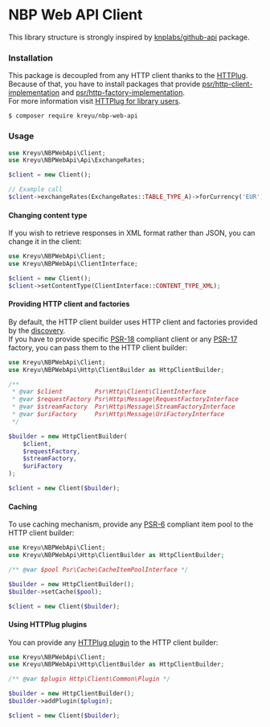 # NBP Web API Client

This library structure is strongly inspired by [knplabs/github-api](https://github.com/KnpLabs/php-github-api) package.

### Installation

This package is decoupled from any HTTP client thanks to the [HTTPlug](https://httplug.io/).  
Because of that, you have to install packages that provide [psr/http-client-implementation](https://packagist.org/providers/psr/http-client-implementation) and [psr/http-factory-implementation](https://packagist.org/providers/psr/http-factory-implementation).  
For more information visit [HTTPlug for library users](https://docs.php-http.org/en/latest/httplug/users.html).

```
$ composer require kreyu/nbp-web-api
```

### Usage

```php
use Kreyu\NBPWebApi\Client;
use Kreyu\NBPWebApi\Api\ExchangeRates;

$client = new Client();

// Example call
$client->exchangeRates(ExchangeRates::TABLE_TYPE_A)->forCurrency('EUR')->latest(5);
```

#### Changing content type

If you wish to retrieve responses in XML format rather than JSON, you can change it in the client:

```php
use Kreyu\NBPWebApi\Client;
use Kreyu\NBPWebApi\ClientInterface;

$client = new Client();
$client->setContentType(ClientInterface::CONTENT_TYPE_XML);
```

#### Providing HTTP client and factories

By default, the HTTP client builder uses HTTP client and factories provided by the [discovery](https://github.com/php-http/discovery).    
If you have to provide specific [PSR-18](https://www.php-fig.org/psr/psr-18/) compliant client or any [PSR-17](https://www.php-fig.org/psr/psr-17/) factory, you can pass them to the HTTP client builder:

```php
use Kreyu\NBPWebApi\Client;
use Kreyu\NBPWebApi\Http\ClientBuilder as HttpClientBuilder;

/**
 * @var $client         Psr\Http\Client\ClientInterface
 * @var $requestFactory Psr\Http\Message\RequestFactoryInterface
 * @var $streamFactory  Psr\Http\Message\StreamFactoryInterface
 * @var $uriFactory     Psr\Http\Message\UriFactoryInterface
 */

$builder = new HttpClientBuilder(
    $client,
    $requestFactory,
    $streamFactory,
    $uriFactory
);

$client = new Client($builder);
```

#### Caching

To use caching mechanism, provide any [PSR-6](https://www.php-fig.org/psr/psr-6/) compliant item pool to the HTTP client builder:

```php
use Kreyu\NBPWebApi\Client;
use Kreyu\NBPWebApi\Http\ClientBuilder as HttpClientBuilder;

/** @var $pool Psr\Cache\CacheItemPoolInterface */

$builder = new HttpClientBuilder();
$builder->setCache($pool);

$client = new Client($builder);
```

#### Using HTTPlug plugins

You can provide any [HTTPlug plugin](http://docs.php-http.org/en/latest/plugins/) to the HTTP client builder:

```php
use Kreyu\NBPWebApi\Client;
use Kreyu\NBPWebApi\Http\ClientBuilder as HttpClientBuilder;

/** @var $plugin Http\Client\Common\Plugin */

$builder = new HttpClientBuilder();
$builder->addPlugin($plugin);

$client = new Client($builder);
```
